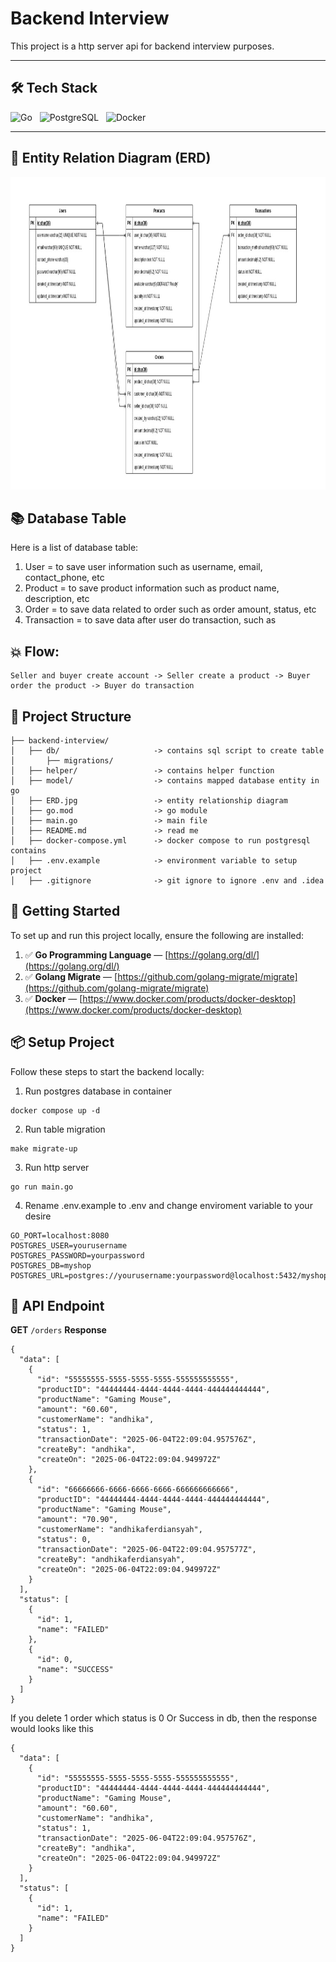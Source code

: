 # Backend Interview

This project is a http server api for backend interview purposes.  

---

## 🛠 Tech Stack

<p align="left">
  <img src="https://cdn.jsdelivr.net/gh/devicons/devicon/icons/go/go-original.svg" alt="Go" width="40" height="40"/>
  &nbsp;
  <img src="https://cdn.jsdelivr.net/gh/devicons/devicon/icons/postgresql/postgresql-original.svg" alt="PostgreSQL" width="40" height="40"/>
  &nbsp;
  <img src="https://cdn.jsdelivr.net/gh/devicons/devicon/icons/docker/docker-original.svg" alt="Docker" width="40" height="40"/>
</p>

---

## 📄 Entity Relation Diagram (ERD)

<p align="center">
  <img src="ERD.jpg" style="width:900px;height:500px;">
</p>

## 📚 Database Table

Here is a list of database table:
1. User = to save user information such as username, email, contact_phone, etc
2. Product = to save product information such as product name, description, etc
3. Order = to save data related to order such as order amount, status, etc
4. Transaction = to save data after user do transaction, such as 

## 💥 Flow:
```
Seller and buyer create account -> Seller create a product -> Buyer order the product -> Buyer do transaction
```

## 📁 Project Structure
```
├── backend-interview/
│   ├── db/                     -> contains sql script to create table
│       ├── migrations/
│   ├── helper/                 -> contains helper function 
│   ├── model/                  -> contains mapped database entity in go
│   ├── ERD.jpg                 -> entity relationship diagram 
│   ├── go.mod                  -> go module
│   ├── main.go                 -> main file
│   ├── README.md               -> read me
│   ├── docker-compose.yml      -> docker compose to run postgresql contains
│   ├── .env.example            -> environment variable to setup project
│   ├── .gitignore              -> git ignore to ignore .env and .idea
```

## 🚀 Getting Started

To set up and run this project locally, ensure the following are installed:

1. ✅ **Go Programming Language** — [https://golang.org/dl/](https://golang.org/dl/)
2. ✅ **Golang Migrate** — [https://github.com/golang-migrate/migrate](https://github.com/golang-migrate/migrate)
3. ✅ **Docker** — [https://www.docker.com/products/docker-desktop](https://www.docker.com/products/docker-desktop)

## 📦 Setup Project
Follow these steps to start the backend locally:
1. Run postgres database in container
 ```
docker compose up -d
```
2. Run table migration
```
make migrate-up
```
3. Run http server
```
go run main.go
```
4. Rename .env.example to .env and change enviroment variable to your desire
```
GO_PORT=localhost:8080
POSTGRES_USER=yourusername
POSTGRES_PASSWORD=yourpassword
POSTGRES_DB=myshop
POSTGRES_URL=postgres://yourusername:yourpassword@localhost:5432/myshop
```

## 🔌 API Endpoint
**GET** <code>/orders</code>
**Response**
```
{
  "data": [
    {
      "id": "55555555-5555-5555-5555-555555555555",
      "productID": "44444444-4444-4444-4444-444444444444",
      "productName": "Gaming Mouse",
      "amount": "60.60",
      "customerName": "andhika",
      "status": 1,
      "transactionDate": "2025-06-04T22:09:04.957576Z",
      "createBy": "andhika",
      "createOn": "2025-06-04T22:09:04.949972Z"
    },
    {
      "id": "66666666-6666-6666-6666-666666666666",
      "productID": "44444444-4444-4444-4444-444444444444",
      "productName": "Gaming Mouse",
      "amount": "70.90",
      "customerName": "andhikaferdiansyah",
      "status": 0,
      "transactionDate": "2025-06-04T22:09:04.957577Z",
      "createBy": "andhikaferdiansyah",
      "createOn": "2025-06-04T22:09:04.949972Z"
    }
  ],
  "status": [
    {
      "id": 1,
      "name": "FAILED"
    },
    {
      "id": 0,
      "name": "SUCCESS"
    }
  ]
}
```

If you delete 1 order which status is 0 Or Success in db, then the response would looks like this
```
{
  "data": [
    {
      "id": "55555555-5555-5555-5555-555555555555",
      "productID": "44444444-4444-4444-4444-444444444444",
      "productName": "Gaming Mouse",
      "amount": "60.60",
      "customerName": "andhika",
      "status": 1,
      "transactionDate": "2025-06-04T22:09:04.957576Z",
      "createBy": "andhika",
      "createOn": "2025-06-04T22:09:04.949972Z"
    }
  ],
  "status": [
    {
      "id": 1,
      "name": "FAILED"
    }
  ]
}
```
